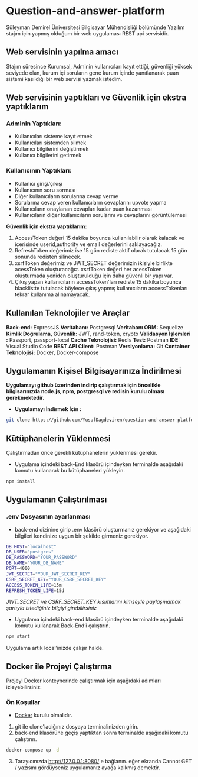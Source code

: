 # Question-and-answer-platform
Süleyman Demirel Üniversitesi Bilgisayar Mühendisliği bölümünde Yazılım stajım için yapmış olduğum bir web uygulaması REST api servisidir.

## Web servisinin yapılma amacı
Stajım süresince Kurumsal, Adminin kullanıcıları kayıt ettiği, güvenliği yüksek seviyede olan, kurum içi soruların gene kurum içinde yanıtlanarak puan sistemi kasıldığı bir web servisi yazmak istedim.

## Web servisinin yaptıkları ve Güvenlik için ekstra yaptıklarım
### Adminin Yaptıkları:
- Kullanıcıları sisteme kayıt etmek 
- Kullanıcıları sistemden silmek
- Kullanıcı bilgilerini değiştirmek
- Kullanıcı bilgilerini getirmek

### Kullanıcının Yaptıkları: 
- Kullanıcı girişi/çıkışı
- Kullanıcının soru sorması
- Diğer kullanıcıların sorularına cevap verme
- Sorularına cevap veren kullanıcıların cevaplarını upvote yapma
- Kullanıcıların onaylanan cevapları kadar puan kazanması
- Kullanıcıların diğer kullanıcıların sorularını ve cevaplarını görüntülemesi

**Güvenlik için ekstra yaptıklarım:**
1. AccessToken değeri 15 dakika boyunca kullanılabilir olarak kalacak ve içerisinde userid,authority ve email değerlerini saklayacağız.
2. RefreshToken değerimiz ise 15 gün rediste aktif olarak tutulacak 15 gün sonunda redisten silinecek. 
3. xsrfToken değerimiz ve JWT_SECRET değerimizin ikisiyle birlikte acessToken oluşturacağız. xsrfToken değeri her acessToken oluşturmada yeniden oluşturulduğu için daha güvenli bir yapı var.
4. Çıkış yapan kullanıcıların accessToken'ları rediste 15 dakika boyunca blacklistte tutulacak böylece çıkış yapmış kullanıcıların accessTokenları tekrar kullanıma alınamayacak.
## Kullanılan Teknolojiler ve Araçlar
**Back-end:** ExpressJS
**Veritabanı:** Postgresql
**Veritabanı ORM:** Sequelize
**Kimlik Doğrulama, Güvenlik:** JWT, rand-token, crypto
**Validasyon İşlemleri :** Passport, passport-local
**Cache Teknolojisi:** Redis
**Test:** Postman
**IDE:** Visual Studio Code
**REST API Client:** Postman
**Versiyonlama:** Git
**Container Teknolojisi:** Docker, Docker-compose

## Uygulamanın Kişisel Bilgisayarınıza İndirilmesi
**Uygulamayı github üzerinden indirip çalıştırmak için öncelikle bilgisarınızda node.js, npm, postgresql ve redisin kurulu olması gerekmektedir.**
- **Uygulamayı İndirmek İçin :**

```bash
git clone https://github.com/YusufDagdeviren/question-and-answer-platform.git
```

## **Kütüphanelerin Yüklenmesi**

Çalıştırmadan önce gerekli kütüphanelerin yüklenmesi gerekir. 

- Uygulama içindeki back-End klasörü içindeyken terminalde aşağıdaki komutu kullanarak bu kütüphaneleri yükleyin.

```bash
npm install
```
## Uygulamanın Çalıştırılması

### **.env Dosyasının ayarlanması**
- back-end dizinine girip .env klasörü oluşturmanız gerekiyor ve aşağıdaki bilgileri kendinize uygun bir şekilde girmeniz gerekiyor.
```bash
DB_HOST="localhost"
DB_USER="postgres"
DB_PASSWORD="YOUR_PASSWORD"
DB_NAME="YOUR_DB_NAME"
PORT=4000
JWT_SECRET="YOUR_JWT_SECRET_KEY"
CSRF_SECRET_KEY="YOUR_CSRF_SECRET_KEY"
ACCESS_TOKEN_LIFE=15m
REFRESH_TOKEN_LIFE=15d
```
*JWT_SECRET ve CSRF_SECRET_KEY kısımlarını kimseyle paylaşmamak şartıyla istediğiniz bilgiyi girebilirsiniz*

- Uygulama içindeki back-end klasörü içindeyken terminalde aşağıdaki komutu kullanarak Back-End’i çalıştırın.

```bash
npm start 
```
Uygulama artık local’inizde çalışır halde.

## Docker ile Projeyi Çalıştırma

Projeyi Docker konteynerinde çalıştırmak için aşağıdaki adımları izleyebilirsiniz:

### Ön Koşullar

- [Docker](https://www.docker.com/) kurulu olmalıdır.

1. git ile clone'ladığınız dosyaya terminalinizden girin.
2. back-end klasörüne geçiş yaptıktan sonra terminalde aşağıdaki komutu çalıştırın.
```bash
docker-compose up -d
```
3. Tarayıcınızda http://127.0.0.1:8080/ e bağlanın. eğer ekranda Cannot GET / yazısını gördüyseniz uygulamanız ayağa kalkmış demektir.